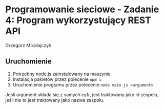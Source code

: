 # Programowanie sieciowe - Zadanie 4: Program wykorzystujący REST API

Grzegorz Mikołajczyk

## Uruchomienie

1. Potrzebny node.js zainstalowany na maszynie
2. Instalacja pakietów przez polecenie `npm i`
3. Uruchomienie progtamu przez polecenie `node main.js <argument>`

Jeśli argument składa się z samych cyfr, jest traktowany jako id zespołu, jeśli nie to jest traktowany jako nazwa zespołu.
